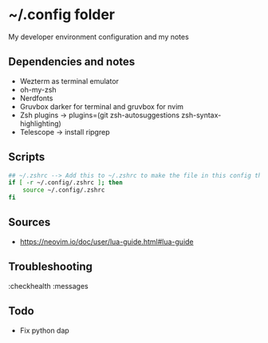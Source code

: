 # ~/.config folder

My developer environment configuration and my notes

## Dependencies and notes

- Wezterm as terminal emulator
- oh-my-zsh
- Nerdfonts
- Gruvbox darker for terminal and gruvbox for nvim
- Zsh plugins -> plugins=(git zsh-autosuggestions zsh-syntax-highlighting)
- Telescope -> install ripgrep

## Scripts

```bash
## ~/.zshrc --> Add this to ~/.zshrc to make the file in this config the main configuration
if [ -r ~/.config/.zshrc ]; then
    source ~/.config/.zshrc
fi
```

## Sources

- https://neovim.io/doc/user/lua-guide.html#lua-guide


## Troubleshooting

:checkhealth
:messages

## Todo

- Fix python dap

